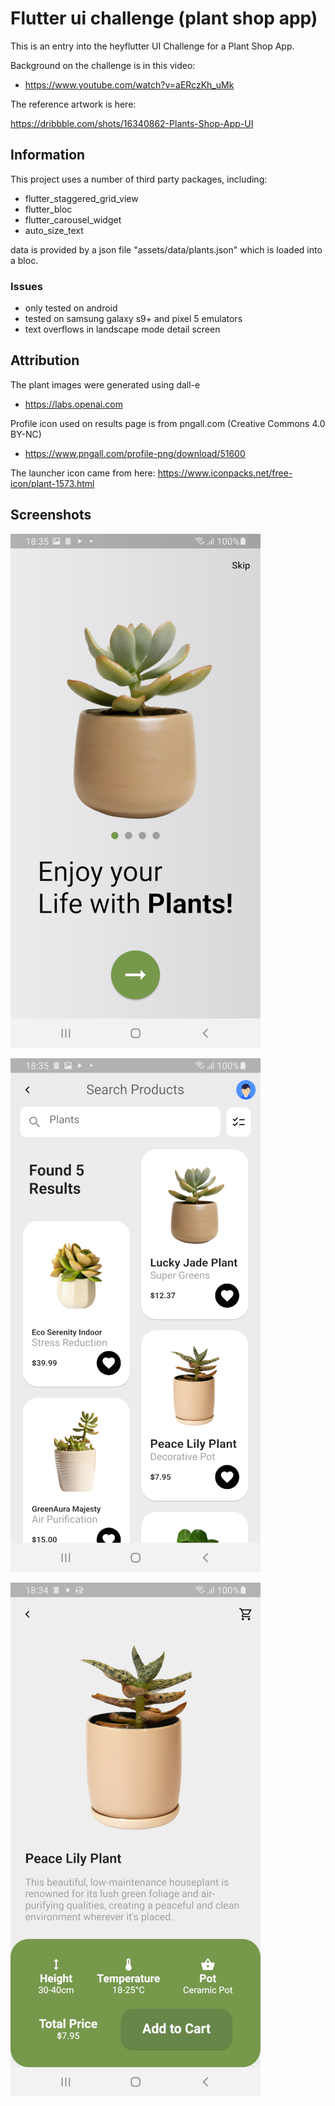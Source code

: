 # Flutter ui challenge (plant shop app)

This is an entry into the heyflutter UI Challenge for a Plant Shop App.

Background on the challenge is in this video:

- <https://www.youtube.com/watch?v=aERczKh_uMk>

The reference artwork is here:

https://dribbble.com/shots/16340862-Plants-Shop-App-UI



## Information

This project uses a number of third party packages, including:

- flutter_staggered_grid_view
- flutter_bloc
- flutter_carousel_widget
- auto_size_text

data is provided by a json file "assets/data/plants.json" which is loaded into a bloc.

### Issues

- only tested on android
- tested on samsung galaxy s9+ and pixel 5 emulators
- text overflows in landscape mode detail screen

## Attribution

The plant images were generated using dall-e

- <https://labs.openai.com>
 
Profile icon used on results page is from pngall.com (Creative Commons 4.0 BY-NC)

- <https://www.pngall.com/profile-png/download/51600>

The launcher icon came from here:
https://www.iconpacks.net/free-icon/plant-1573.html

## Screenshots

![Screenshot_20231021-183544.jpg](screenshots%2FScreenshot_20231021-183544.jpg)

![Screenshot_20231021-183529.jpg](screenshots%2FScreenshot_20231021-183529.jpg)

![Screenshot_20231021-183440.jpg](screenshots%2FScreenshot_20231021-183440.jpg)

